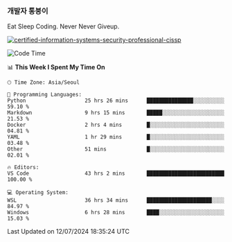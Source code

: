 ### 개발자 통붕이
Eat Sleep Coding.
Never Never Giveup.

[![certified-information-systems-security-professional-cissp](https://user-images.githubusercontent.com/44606727/157613689-acd84ec6-5f8f-4e79-89d9-a8d51f033634.png)](https://www.credly.com/badges/f394a010-85a0-450b-9136-8043af01d71c/public_url)

<!--START_SECTION:waka-->
![Code Time](http://img.shields.io/badge/Code%20Time-3%2C226%20hrs%2033%20mins-blue)

📊 **This Week I Spent My Time On** 

```text
🕑︎ Time Zone: Asia/Seoul

💬 Programming Languages: 
Python                   25 hrs 26 mins      ███████████████░░░░░░░░░░   59.10 % 
Markdown                 9 hrs 15 mins       █████░░░░░░░░░░░░░░░░░░░░   21.53 % 
Docker                   2 hrs 4 mins        █░░░░░░░░░░░░░░░░░░░░░░░░   04.81 % 
YAML                     1 hr 29 mins        █░░░░░░░░░░░░░░░░░░░░░░░░   03.48 % 
Other                    51 mins             █░░░░░░░░░░░░░░░░░░░░░░░░   02.01 % 

🔥 Editors: 
VS Code                  43 hrs 2 mins       █████████████████████████   100.00 % 

💻 Operating System: 
WSL                      36 hrs 34 mins      █████████████████████░░░░   84.97 % 
Windows                  6 hrs 28 mins       ████░░░░░░░░░░░░░░░░░░░░░   15.03 % 
```


 Last Updated on 12/07/2024 18:35:24 UTC
<!--END_SECTION:waka-->
